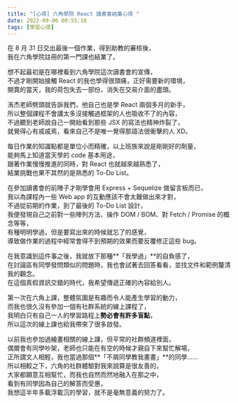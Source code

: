 ```yaml
---
title: "[心得] 六角學院 React 讀書會結業心得 "
date: 2022-09-06 00:55:18
tags: [學習心得]
---
```


在 8 月 31 日交出最後一個作業，得到助教的審核後，  
我在六角學院註冊的第一門課也結業了。  

想不起最初是在哪裡看到六角學院這次讀書會的宣傳，  
不過才剛開始接觸 React 的我也學得很頭痛，正好需要新的環境，  
開賣的當天，我的荷包失去一部份，消失在交易介面的盡頭。

<!-- more -->

洧杰老師劈頭就告訴我們，他自己也是學 React 兩個多月的新手，  
所以整個課程不會講太多沒接觸過框架的人也吸收不了的內容，  
不過聽到老師說自己一開始看到那些 JSX 的寫法也精神炸裂了，  
就覺得心有戚戚焉，看來自己不是唯一覺得那語法很衝擊的人 XD。  

每日作業的知識點都是單位小而精確，以上班族來說是剛剛好的劑量，  
能夠馬上知道當天學的 code 基本用途，  
跟著作業慢慢推進的同時，對 React 也就越來越熟悉了，  
結業挑戰也果不其然的是熟悉的 To-Do List。  

在參加讀書會的前陣子才剛學會用 Express + Sequelize 做留言板而已，  
我以為課程內一些 Web app 的互動應該不會太難做出來才對，  
不過從前期的作業，到了最後的 To-Do List 設計，  
我便發現自己之前對一些陣列方法、操作 DOM / BOM、對 Fetch / Promise 的概念等等，  
有種明明學過，但是要寫出來的時候就忘了的感覺，  
導致做作業的過程中經常會得不到預期的效果而要反覆修正這些 bug。  

在我意識到這件事之後，我就放下那種**「我學過」**的自負感了，  
在討論區有同學發問類似的問題時，我也會試著去回答看看，並找文件和範例釐清我的觀念。  
在這個真假資訊交錯的時代，我希望傳遞正確的內容給別人。  

第一次在六角上課，整體氛圍是有趣而令人能產生學習的動力，  
而我也很久沒有參加一個有社群系統的線上課程了，  
我明白只有自己一人的學習路程上**勢必會有許多盲點**，  
所以這次的線上課也給我帶來了很多啟發。  

以前我也參加過繪畫相關的線上課，但平常的社群頻道裡面，  
偶爾會有同學吵架，老師也只能在有空的時候才親自下來幫忙解場，  
正所謂文人相輕，我也當過那個**「不屑同學教我畫畫」**的同學......  
所以相較之下，六角的社群體驗對我來說算是很友善的，  
大家都願意互相幫忙，而我也自然而然地融入在那之中，  
看到有同學因為自己的解答而受惠，  
我想這半年多載浮載沉的學習，就不是毫無意義的努力了。  

